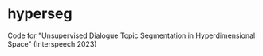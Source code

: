 # hyperseg
Code for "Unsupervised Dialogue Topic Segmentation in Hyperdimensional Space" (Interspeech 2023)
